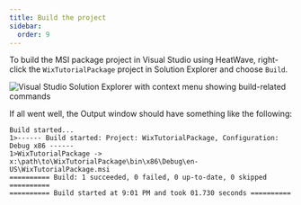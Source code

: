```yaml
---
title: Build the project
sidebar:
  order: 9
---
```


To build the MSI package project in Visual Studio using HeatWave, right-click the `WixTutorialPackage` project in Solution Explorer and choose `Build`.

![Visual Studio Solution Explorer with context menu showing build-related commands](/images/docs/sexplorer.png)


If all went well, the Output window should have something like the following:

```
Build started...
1>------ Build started: Project: WixTutorialPackage, Configuration: Debug x86 ------
1>WixTutorialPackage -> x:\path\to\WixTutorialPackage\bin\x86\Debug\en-US\WixTutorialPackage.msi
========== Build: 1 succeeded, 0 failed, 0 up-to-date, 0 skipped ==========
========== Build started at 9:01 PM and took 01.730 seconds ==========
```
